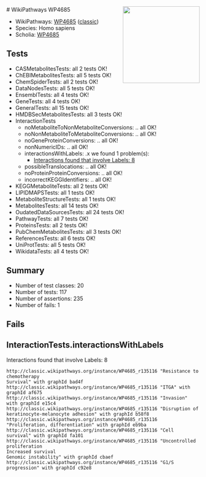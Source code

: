 <img style="float: right; width: 200px" src="https://upload.wikimedia.org/wikipedia/commons/thumb/8/83/Wplogo_with_text_500.png/640px-Wplogo_with_text_500.png" />
# WikiPathways WP4685

* WikiPathways: [WP4685](https://wikipathways.org/pathways/WP4685) ([classic](https://classic.wikipathways.org/instance/WP4685))
* Species: Homo sapiens
* Scholia: [WP4685](https://scholia.toolforge.org/wikipathways/WP4685)
## Tests
* CASMetabolitesTests: all 2 tests OK!
* ChEBIMetabolitesTests: all 5 tests OK!
* ChemSpiderTests: all 2 tests OK!
* DataNodesTests: all 5 tests OK!
* EnsemblTests: all 4 tests OK!
* GeneTests: all 4 tests OK!
* GeneralTests: all 15 tests OK!
* HMDBSecMetabolitesTests: all 3 tests OK!
* InteractionTests
    * noMetaboliteToNonMetaboliteConversions: .. all OK!
    * noNonMetaboliteToMetaboliteConversions: .. all OK!
    * noGeneProteinConversions: .. all OK!
    * nonNumericIDs: .. all OK!
    * interactionsWithLabels: .x we found 1 problem(s):
        * [Interactions found that involve Labels: 8](#630d267f)
    * possibleTranslocations: .. all OK!
    * noProteinProteinConversions: .. all OK!
    * incorrectKEGGIdentifiers: .. all OK!
* KEGGMetaboliteTests: all 2 tests OK!
* LIPIDMAPSTests: all 1 tests OK!
* MetaboliteStructureTests: all 1 tests OK!
* MetabolitesTests: all 14 tests OK!
* OudatedDataSourcesTests: all 24 tests OK!
* PathwayTests: all 7 tests OK!
* ProteinsTests: all 2 tests OK!
* PubChemMetabolitesTests: all 3 tests OK!
* ReferencesTests: all 6 tests OK!
* UniProtTests: all 5 tests OK!
* WikidataTests: all 4 tests OK!


## Summary

* Number of test classes: 20
* Number of tests: 117
* Number of assertions: 235
* Number of fails: 1

## Fails

<a name="630d267f" />

## InteractionTests.interactionsWithLabels

Interactions found that involve Labels: 8
```
http://classic.wikipathways.org/instance/WP4685_r135116 "Resistance to chemotherapy
Survival" with graphId bad4f
http://classic.wikipathways.org/instance/WP4685_r135116 "ITGA" with graphId af675
http://classic.wikipathways.org/instance/WP4685_r135116 "Invasion" with graphId e15c4
http://classic.wikipathways.org/instance/WP4685_r135116 "Disruption of
keratinocyte-melanocyte adhesion" with graphId b58f8
http://classic.wikipathways.org/instance/WP4685_r135116 "Proliferation, differentiation" with graphId eb9ba
http://classic.wikipathways.org/instance/WP4685_r135116 "Cell survival" with graphId fa101
http://classic.wikipathways.org/instance/WP4685_r135116 "Uncontrolled proliferation
Increased survival
Genomic instability" with graphId cbaef
http://classic.wikipathways.org/instance/WP4685_r135116 "G1/S progression" with graphId c92e8
```

